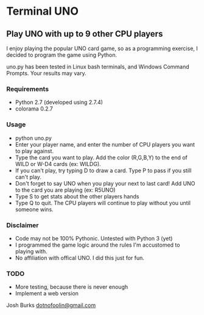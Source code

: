 Terminal UNO
============

Play UNO with up to 9 other CPU players
---------------------------------------

I enjoy playing the popular UNO card game, so as a programming exercise, I decided to program the game using Python. 

uno.py has been tested in Linux bash terminals, and Windows Command Prompts. Your results may vary.

### Requirements
* Python 2.7 (developed using 2.7.4)
* colorama 0.2.7

### Usage
* python uno.py
* Enter your player name, and enter the number of CPU players you want to play against.
* Type the card you want to play. Add the color (R,G,B,Y) to the end of WILD or W-D4 cards (ex: WILDG).
* If you can't play, try typing D to draw a card. Type P to pass if you still can't play.
* Don't forget to say UNO when you play your next to last card! Add UNO to the card you are playing (ex: R5UNO)
* Type S to get stats about the other players hands
* Type Q to quit. The CPU players will continue to play without you until someone wins.

### Disclaimer
* Code may not be 100% Pythonic. Untested with Python 3 (yet)
* I programmed the game logic around the rules I'm accustomed to playing with.
* No affiliation with offical UNO. I did this just for fun.

### TODO
* More testing, because there is never enough
* Implement a web version


Josh Burks
dotnofoolin@gmail.com
